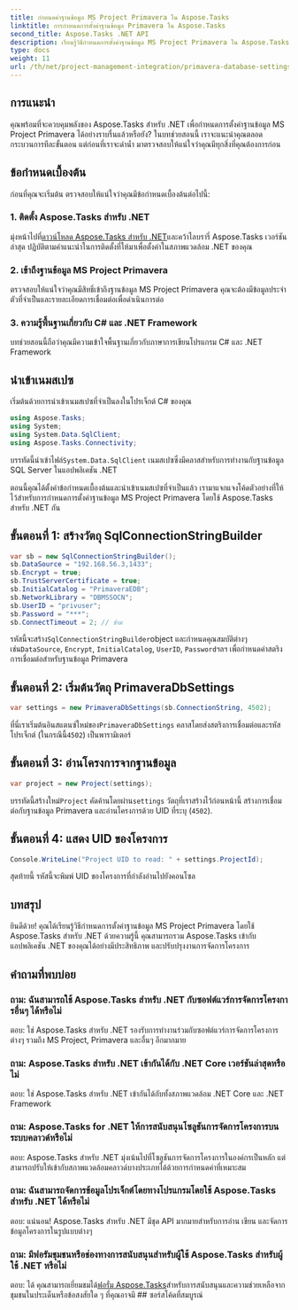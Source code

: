 ```yaml
---
title: กำหนดค่าฐานข้อมูล MS Project Primavera ใน Aspose.Tasks
linktitle: การกำหนดการตั้งค่าฐานข้อมูล Primavera ใน Aspose.Tasks
second_title: Aspose.Tasks .NET API
description: เรียนรู้วิธีกำหนดการตั้งค่าฐานข้อมูล MS Project Primavera ใน Aspose.Tasks สำหรับ .NET ได้อย่างง่ายดาย ปรับปรุงงานการจัดการโครงการของคุณ
type: docs
weight: 11
url: /th/net/project-management-integration/primavera-database-settings/
---
```

## การแนะนำ
คุณพร้อมที่จะควบคุมพลังของ Aspose.Tasks สำหรับ .NET เพื่อกำหนดการตั้งค่าฐานข้อมูล MS Project Primavera ได้อย่างราบรื่นแล้วหรือยัง? ในบทช่วยสอนนี้ เราจะแนะนำคุณตลอดกระบวนการทีละขั้นตอน แต่ก่อนที่เราจะดำน้ำ มาตรวจสอบให้แน่ใจว่าคุณมีทุกสิ่งที่คุณต้องการก่อน
## ข้อกำหนดเบื้องต้น
ก่อนที่คุณจะเริ่มต้น ตรวจสอบให้แน่ใจว่าคุณมีข้อกำหนดเบื้องต้นต่อไปนี้:
### 1. ติดตั้ง Aspose.Tasks สำหรับ .NET
 มุ่งหน้าไปที่[ดาวน์โหลด Aspose.Tasks สำหรับ .NET](https://releases.aspose.com/tasks/net/)และคว้าไลบรารี่ Aspose.Tasks เวอร์ชันล่าสุด ปฏิบัติตามคำแนะนำในการติดตั้งที่ให้มาเพื่อตั้งค่าในสภาพแวดล้อม .NET ของคุณ
### 2. เข้าถึงฐานข้อมูล MS Project Primavera
ตรวจสอบให้แน่ใจว่าคุณมีสิทธิ์เข้าถึงฐานข้อมูล MS Project Primavera คุณจะต้องมีข้อมูลประจำตัวที่จำเป็นและรายละเอียดการเชื่อมต่อเพื่อดำเนินการต่อ
### 3. ความรู้พื้นฐานเกี่ยวกับ C# และ .NET Framework
บทช่วยสอนนี้ถือว่าคุณมีความเข้าใจพื้นฐานเกี่ยวกับภาษาการเขียนโปรแกรม C# และ .NET Framework

## นำเข้าเนมสเปซ
เริ่มต้นด้วยการนำเข้าเนมสเปซที่จำเป็นลงในโปรเจ็กต์ C# ของคุณ

```csharp
using Aspose.Tasks;
using System;
using System.Data.SqlClient;
using Aspose.Tasks.Connectivity;

```
 บรรทัดนี้นำเข้าไฟล์`System.Data.SqlClient` เนมสเปซซึ่งมีคลาสสำหรับการทำงานกับฐานข้อมูล SQL Server ในแอปพลิเคชัน .NET

ตอนนี้คุณได้ตั้งค่าข้อกำหนดเบื้องต้นและนำเข้าเนมสเปซที่จำเป็นแล้ว เรามาแจกแจงโค้ดตัวอย่างที่ให้ไว้สำหรับการกำหนดการตั้งค่าฐานข้อมูล MS Project Primavera โดยใช้ Aspose.Tasks สำหรับ .NET กัน
## ขั้นตอนที่ 1: สร้างวัตถุ SqlConnectionStringBuilder
```csharp
var sb = new SqlConnectionStringBuilder();
sb.DataSource = "192.168.56.3,1433";
sb.Encrypt = true;
sb.TrustServerCertificate = true;
sb.InitialCatalog = "PrimaveraEDB";
sb.NetworkLibrary = "DBMSSOCN";
sb.UserID = "privuser";
sb.Password = "***";
sb.ConnectTimeout = 2; // ข้าม
```
 รหัสนี้จะสร้าง`SqlConnectionStringBuilder`object และกำหนดคุณสมบัติต่างๆ เช่น`DataSource`, `Encrypt`, `InitialCatalog`, `UserID`, `Password`ฯลฯ เพื่อกำหนดค่าสตริงการเชื่อมต่อสำหรับฐานข้อมูล Primavera
## ขั้นตอนที่ 2: เริ่มต้นวัตถุ PrimaveraDbSettings
```csharp
var settings = new PrimaveraDbSettings(sb.ConnectionString, 4502);
```
 ที่นี่เราเริ่มต้นอินสแตนซ์ใหม่ของ`PrimaveraDbSettings` คลาสโดยส่งสตริงการเชื่อมต่อและรหัสโปรเจ็กต์ (ในกรณีนี้`4502`) เป็นพารามิเตอร์
## ขั้นตอนที่ 3: อ่านโครงการจากฐานข้อมูล
```csharp
var project = new Project(settings);
```
 บรรทัดนี้สร้างใหม่`Project` คัดค้านโดยผ่าน`settings` วัตถุที่เราสร้างไว้ก่อนหน้านี้ สร้างการเชื่อมต่อกับฐานข้อมูล Primavera และอ่านโครงการด้วย UID ที่ระบุ (`4502`).
## ขั้นตอนที่ 4: แสดง UID ของโครงการ
```csharp
Console.WriteLine("Project UID to read: " + settings.ProjectId);
```
สุดท้ายนี้ รหัสนี้จะพิมพ์ UID ของโครงการที่กำลังอ่านไปยังคอนโซล

## บทสรุป
ยินดีด้วย! คุณได้เรียนรู้วิธีกำหนดการตั้งค่าฐานข้อมูล MS Project Primavera โดยใช้ Aspose.Tasks สำหรับ .NET ด้วยความรู้นี้ คุณสามารถรวม Aspose.Tasks เข้ากับแอปพลิเคชัน .NET ของคุณได้อย่างมีประสิทธิภาพ และปรับปรุงงานการจัดการโครงการ
## คำถามที่พบบ่อย
### ถาม: ฉันสามารถใช้ Aspose.Tasks สำหรับ .NET กับซอฟต์แวร์การจัดการโครงการอื่นๆ ได้หรือไม่
ตอบ: ใช่ Aspose.Tasks สำหรับ .NET รองรับการทำงานร่วมกับซอฟต์แวร์การจัดการโครงการต่างๆ รวมถึง MS Project, Primavera และอื่นๆ อีกมากมาย
### ถาม: Aspose.Tasks สำหรับ .NET เข้ากันได้กับ .NET Core เวอร์ชันล่าสุดหรือไม่
ตอบ: ใช่ Aspose.Tasks สำหรับ .NET เข้ากันได้กับทั้งสภาพแวดล้อม .NET Core และ .NET Framework
### ถาม: Aspose.Tasks for .NET ให้การสนับสนุนโซลูชันการจัดการโครงการบนระบบคลาวด์หรือไม่
ตอบ: Aspose.Tasks สำหรับ .NET มุ่งเน้นไปที่โซลูชันการจัดการโครงการในองค์กรเป็นหลัก แต่สามารถปรับให้เข้ากับสภาพแวดล้อมคลาวด์บางประเภทได้ด้วยการกำหนดค่าที่เหมาะสม
### ถาม: ฉันสามารถจัดการข้อมูลโปรเจ็กต์โดยทางโปรแกรมโดยใช้ Aspose.Tasks สำหรับ .NET ได้หรือไม่
ตอบ: แน่นอน! Aspose.Tasks สำหรับ .NET มีชุด API มากมายสำหรับการอ่าน เขียน และจัดการข้อมูลโครงการในรูปแบบต่างๆ
### ถาม: มีฟอรัมชุมชนหรือช่องทางการสนับสนุนสำหรับผู้ใช้ Aspose.Tasks สำหรับผู้ใช้ .NET หรือไม่
 ตอบ: ได้ คุณสามารถเยี่ยมชมได้[ฟอรั่ม Aspose.Tasks](https://forum.aspose.com/c/tasks/15)สำหรับการสนับสนุนและความช่วยเหลือจากชุมชนในประเด็นหรือข้อสงสัยใด ๆ ที่คุณอาจมี ## ซอร์สโค้ดที่สมบูรณ์